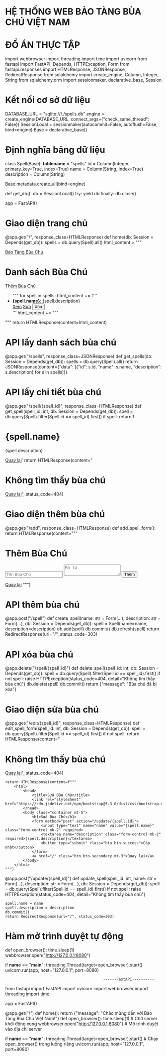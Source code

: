 # HỆ THỐNG WEB BẢO TÀNG BÙA CHÚ VIỆT NAM
# ĐỒ ÁN THỰC TẬP
import webbrowser
import threading
import time
import uvicorn
from fastapi import FastAPI, Depends, HTTPException, Form
from fastapi.responses import HTMLResponse, JSONResponse, RedirectResponse
from sqlalchemy import create_engine, Column, Integer, String
from sqlalchemy.orm import sessionmaker, declarative_base, Session

# Kết nối cơ sở dữ liệu
DATABASE_URL = "sqlite:///./spells.db"
engine = create_engine(DATABASE_URL, connect_args={"check_same_thread": False})
SessionLocal = sessionmaker(autocommit=False, autoflush=False, bind=engine)
Base = declarative_base()

# Định nghĩa bảng dữ liệu
class Spell(Base):
    __tablename__ = "spells"
    id = Column(Integer, primary_key=True, index=True)
    name = Column(String, index=True)
    description = Column(String)

Base.metadata.create_all(bind=engine)

def get_db():
    db = SessionLocal()
    try:
        yield db
    finally:
        db.close()

app = FastAPI()

# Giao diện trang chủ
@app.get("/", response_class=HTMLResponse)
def home(db: Session = Depends(get_db)):
    spells = db.query(Spell).all()
    html_content = """
    <html>
        <head>
            <title>Bảo Tàng Bùa Chú</title>
            <link rel="stylesheet" href="https://cdn.jsdelivr.net/npm/bootstrap@5.3.0/dist/css/bootstrap.min.css">
        </head>
        <body class="container mt-5">
            <nav class="navbar navbar-expand-lg navbar-light bg-light">
                <a class="navbar-brand" href="/">Bảo Tàng Bùa Chú</a>
            </nav>
            <h1 class="text-center mt-4">Danh sách Bùa Chú</h1>
            <a href="/add" class="btn btn-primary mb-3">Thêm Bùa Chú</a>
            <ul class="list-group">
    """
    for spell in spells:
        html_content += f'''
            <li class="list-group-item d-flex justify-content-between align-items-center">
                <span><strong>{spell.name}</strong>: {spell.description}</span>
                <div>
                    <a href="/spell/{spell.id}" class="btn btn-info btn-sm">Xem</a>
                    <a href="/edit/{spell.id}" class="btn btn-warning btn-sm">Sửa</a>
                    <button onclick="deleteSpell({spell.id})" class="btn btn-danger btn-sm">Xóa</button>
                </div>
            </li>
        '''
    html_content += """
            </ul>
            <script>
                function deleteSpell(id) {
                    if (confirm("Bạn có chắc muốn xóa bùa chú này không?")) {
                        fetch(`/spell/${id}`, { method: 'DELETE' })
                            .then(response => response.json())
                            .then(data => {
                                alert(data.message);
                                location.reload();
                            });
                    }
                }
            </script>
        </body>
    </html>
    """
    return HTMLResponse(content=html_content)

# API lấy danh sách bùa chú
@app.get("/spells", response_class=JSONResponse)
def get_spells(db: Session = Depends(get_db)):
    spells = db.query(Spell).all()
    return JSONResponse(content={"data": [{"id": s.id, "name": s.name, "description": s.description} for s in spells]})

# API lấy chi tiết bùa chú
@app.get("/spell/{spell_id}", response_class=HTMLResponse)
def get_spell(spell_id: int, db: Session = Depends(get_db)):
    spell = db.query(Spell).filter(Spell.id == spell_id).first()
    if spell:
        return f'<h1>{spell.name}</h1><p>{spell.description}</p><a href="/">Quay lại</a>'
    return HTMLResponse(content="<h1>Không tìm thấy bùa chú</h1><a href='/'>Quay lại</a>", status_code=404)

# Giao diện thêm bùa chú
@app.get("/add", response_class=HTMLResponse)
def add_spell_form():
    return HTMLResponse(content="""
        <html>
            <head>
                <title>Thêm Bùa Chú</title>
                <link rel="stylesheet" href="https://cdn.jsdelivr.net/npm/bootstrap@5.3.0/dist/css/bootstrap.min.css">
            </head>
            <body class="container mt-5">
                <h1>Thêm Bùa Chú</h1>
                <form method="post" action="/spell">
                    <input type="text" name="name" placeholder="Tên Bùa Chú" class="form-control mb-2" required>
                    <textarea name="description" placeholder="Mô tả" class="form-control mb-2" required></textarea>
                    <button type="submit" class="btn btn-success">Thêm</button>
                </form>
                <a href="/" class="btn btn-secondary mt-3">Quay lại</a>
            </body>
        </html>
    """)

# API thêm bùa chú
@app.post("/spell")
def create_spell(name: str = Form(...), description: str = Form(...), db: Session = Depends(get_db)):
    spell = Spell(name=name, description=description)
    db.add(spell)
    db.commit()
    db.refresh(spell)
    return RedirectResponse(url="/", status_code=303)

# API xóa bùa chú
@app.delete("/spell/{spell_id}")
def delete_spell(spell_id: int, db: Session = Depends(get_db)):
    spell = db.query(Spell).filter(Spell.id == spell_id).first()
    if not spell:
        raise HTTPException(status_code=404, detail="Không tìm thấy bùa chú")
    db.delete(spell)
    db.commit()
    return {"message": "Bùa chú đã bị xóa"}

# Giao diện sửa bùa chú
@app.get("/edit/{spell_id}", response_class=HTMLResponse)
def edit_spell_form(spell_id: int, db: Session = Depends(get_db)):
    spell = db.query(Spell).filter(Spell.id == spell_id).first()
    if not spell:
        return HTMLResponse(content="<h1>Không tìm thấy bùa chú</h1><a href='/'>Quay lại</a>", status_code=404)
    
    return HTMLResponse(content=f"""
        <html>
            <head>
                <title>Sửa Bùa Chú</title>
                <link rel="stylesheet" href="https://cdn.jsdelivr.net/npm/bootstrap@5.3.0/dist/css/bootstrap.min.css">
            </head>
            <body class="container mt-5">
                <h1>Sửa Bùa Chú</h1>
                <form method="post" action="/update/{spell.id}">
                    <input type="text" name="name" value="{spell.name}" class="form-control mb-2" required>
                    <textarea name="description" class="form-control mb-2" required>{spell.description}</textarea>
                    <button type="submit" class="btn btn-success">Cập nhật</button>
                </form>
                <a href="/" class="btn btn-secondary mt-3">Quay lại</a>
            </body>
        </html>
    """)

@app.post("/update/{spell_id}")
def update_spell(spell_id: int, name: str = Form(...), description: str = Form(...), db: Session = Depends(get_db)):
    spell = db.query(Spell).filter(Spell.id == spell_id).first()
    if not spell:
        raise HTTPException(status_code=404, detail="Không tìm thấy bùa chú")
    
    spell.name = name
    spell.description = description
    db.commit()
    return RedirectResponse(url="/", status_code=303)

# Hàm mở trình duyệt tự động
def open_browser():
    time.sleep(1)  
    webbrowser.open("http://127.0.0.1:8080")

if __name__ == "__main__":
    threading.Thread(target=open_browser).start()  
    uvicorn.run(app, host="127.0.0.1", port=8080)

                                                ------FastAPI----------
from fastapi import FastAPI
import uvicorn
import webbrowser
import threading
import time


app = FastAPI()

@app.get("/")
def home():
    return {"message": "Chào mừng đến với Bảo Tàng Bùa Chú Việt Nam!"}
def open_browser():
    time.sleep(1)  # Chờ server khởi động xong
    webbrowser.open("http://127.0.0.1:8080")  # Mở trình duyệt vào địa chỉ server

if __name__ == "__main__":
    threading.Thread(target=open_browser).start()  # Chạy open_browser() trong luồng riêng
    uvicorn.run(app, host="127.0.0.1", port=8080)

